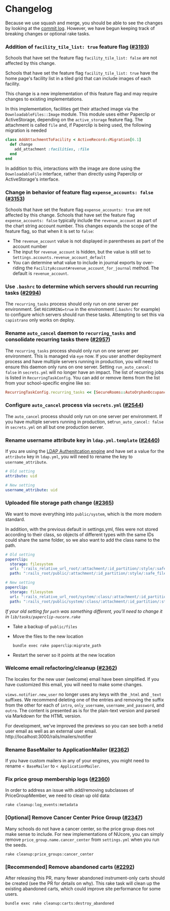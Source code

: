 # Changelog

Because we use squash and merge, you should be able to see the changes by looking
at the [commit log](https://github.com/tablexi/nucore-open/commits/master). However, we have begun keeping track of breaking changes
or optional rake tasks.

### Addition of `facility_tile_list: true` feature flag ([#3193](https://github.com/tablexi/nucore-open/pull/3193))

Schools that have set the feature flag `facility_tile_list: false` are not affected by this change.

Schools that have set the feature flag `facility_tile_list: true` have the home page's facility list in a tiled grid that can include images of each facility.

This change is a new implementation of this feature flag and may require changes to existing implementations.

In this implementation, facilities get their attached image via the `DownloadableFiles::Image` module. This module uses either Paperclip or ActiveStorage, depending on the `active_storage` feature flag. The attachment is called `file` and, if Paperclip is being used, the following migration is needed

```ruby
class AddAttachmentToFacility < ActiveRecord::Migration[6.1]
  def change
    add_attachment :facilities, :file
  end
end
```

In addition to this, interactions with the image are done using the `DownloadableFile` interface, rather than directly using Paperclip or ActiveStorage's interface.


### Change in behavior of feature flag `expense_accounts: false` ([#3153](https://github.com/tablexi/nucore-open/pull/3153))

Schools that have set the feature flag `expense_accounts: true` are not affected by this change.
Schools that have set the feature flag `expense_accounts: false` typically include the `revenue_account` as part of the chart string account number.
This changes expands the scope of the feature flag, so that when it is set to `false`:
- The `revenue_account` value is not displayed in parentheses as part of the account number
- The input for `revenue_account` is hidden, but the value is still set to `Settings.accounts.revenue_account_default`
- You can determine what value to include in journal exports by over-riding the `FacilityAccount#revenue_account_for_journal` method.  The default is `revenue_account`.

### Use `.bashrc` to determine which servers should run recurring tasks ([#2994](https://github.com/tablexi/nucore-open/pull/2994))

The `recurring_tasks` process should only run on one server per environment.   Set `RECURRING=true` in the environment (`.bashrc` for example) to configure which servers should run these tasks.  Attempting to set this via `capistrano` only works on deploy.

### Rename `auto_cancel` daemon to `recurring_tasks` and consolidate recurring tasks there ([#2957](https://github.com/tablexi/nucore-open/pull/2957))

The `recurring_tasks` process should only run on one server per environment.  This is managed via `eye` now.  If you user another deployment process and have multiple servers running in production, you will need to ensure this daemon only runs on one server.  Setting `run_auto_cancel: false` in `secrets.yml` will no longer have an impact.  The list of recurring jobs is listed in `RecurringTaskConfig`.  You can add or remove items from the list from your school-specific engine like so:
```ruby
RecurringTaskConfig.recurring_tasks << [SecureRooms::AutoOrphanOccupancy, :perform, 5]
```

### Configure `auto_cancel` process via `secrets.yml` ([#2544](https://github.com/tablexi/nucore-open/pull/2544))

The `auto_cancel` process should only run on one server per environment.  If you have multiple servers running in production, set`run_auto_cancel: false` in `secrets.yml` on all but one production server.

### Rename username attribute key in `ldap.yml.template` ([#2440](https://github.com/tablexi/nucore-open/pull/2440))

If you are using the [LDAP Authenitcation engine](vendor/engines/ldap_authentication/README.md) and have set a value for the `attribute` key in `ldap.yml`, you will need to rename the key to `username_attribute`.

```yaml
# Old setting
attribute: uid

# New setting
username_attribute: uid
```

### Uploaded file storage path change ([#2365](https://github.com/tablexi/nucore-open/pull/2365))

We want to move everything into `public/system`, which is the more modern standard.

In addition, with the previous default in settings.yml, files were not stored according to their
class, so objects of different types with the same IDs could share the same folder, so
we also want to add the class name to the path.

```yaml
# Old setting
paperclip:
  storage: filesystem
  url: ":rails_relative_url_root/:attachment/:id_partition/:style/:safe_filename"
  path: ":rails_root/public/:attachment/:id_partition/:style/:safe_filename"

# New setting
paperclip:
  storage: filesystem
  url: ":rails_relative_url_root/system/:class/:attachment/:id_partition/:style/:safe_filename"
  path: ":rails_root/public/system/:class/:attachment/:id_partition/:style/:safe_filename"
```

_If your old setting for `path` was something different, you'll need to change it
in `lib/tasks/paperclip-nucore.rake`_

* Take a backup of `public/files`

* Move the files to the new location

  ```
  bundle exec rake paperclip:migrate_path
  ```

* Restart the server so it points at the new location


### Welcome email refactoring/cleanup ([#2362](https://github.com/tablexi/nucore-open/pull/2362))

The locales for the new user (welcome) email have been simplified. If you have customized
this email, you will need to make some changes.

`views.notifier.new_user` no longer uses any keys with the `_html` and `_text` suffixes.
We recommend deleting one of the entries and removing the suffix from the other for each
of `intro`, `only_username`, `username_and_password`, and `outro`. The content is presented
as is for the plain-text version and parsed via Markdown for the HTML version.

For development, we've improved the previews so you can see both a netid user email
as well as an external user email. http://localhost:3000/rails/mailers/notifier

### Rename BaseMailer to ApplicationMailer ([#2362](https://github.com/tablexi/nucore-open/pull/2362))

If you have custom mailers in any of your engines, you might need to rename `< BaseMailer` to
`< ApplicationMailer`.

### Fix price group membership logs ([#2360](https://github.com/tablexi/nucore-open/pull/2360))

In order to address an issue with add/removing subclasses of PriceGroupMember, we
need to clean up old data:

```
rake cleanup:log_events:metadata
```

### [Optional] Remove Cancer Center Price Group ([#2347](https://github.com/tablexi/nucore-open/pull/2347))

Many schools do not have a cancer center, so the price group does not make sense to
include. For new implementations of NUcore, you can simply remove `price_group.name.cancer_center` from `settings.yml` when you run the seeds.

```
rake cleanup:price_groups:cancer_center
```

### [Recommended] Remove abandoned carts ([#2292](https://github.com/tablexi/nucore-open/pull/2292))

After releasing this PR, many fewer abandoned instrument-only carts should be created (see
the PR for details on why). This rake task will clean up the existing abandoned carts,
which could improve site performance for some users.

```
bundle exec rake cleanup:carts:destroy_abandoned
```
